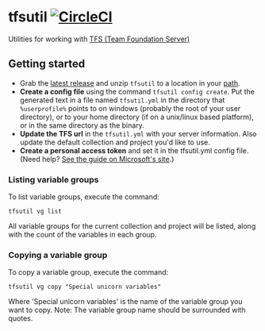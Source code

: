 # tfsutil [![CircleCI](https://circleci.com/gh/danesparza/tfsutil.svg?style=shield)](https://circleci.com/gh/danesparza/tfsutil)
Utilities for working with [TFS (Team Foundation Server)](https://docs.microsoft.com/en-us/vsts/user-guide/?view=tfs-2018)

## Getting started
- Grab the [latest release](https://github.com/danesparza/tfsutil/releases/latest) and unzip `tfsutil` to a location in your [path](https://en.wikipedia.org/wiki/PATH_(variable)).
- **Create a config file** using the command `tfsutil config create`.  Put the generated text in a file named `tfsutil.yml` in the directory that `%userprofile%` points to on windows (probably the root of your user directory), or to your home directory (if on a unix/linux based platform), or in the same directory as the binary.
- **Update the TFS url** in the `tfsutil.yml` with your server information.  Also update the default collection and project you'd like to use.
- **Create a personal access token** and set it in the tfsutil.yml config file.  (Need help? [See the guide on Microsoft's site](https://docs.microsoft.com/en-us/vsts/accounts/use-personal-access-tokens-to-authenticate?view=vsts).)

### Listing variable groups
To list variable groups, execute the command:

```
tfsutil vg list
```

All variable groups for the current collection and project will be listed, along with the count of the variables in each group.

### Copying a variable group
To copy a variable group, execute the command: 

```
tfsutil vg copy "Special unicorn variables"
```

Where 'Special unicorn variables' is the name of the variable group you want to copy.  Note:  The variable group name should be surrounded with quotes.

